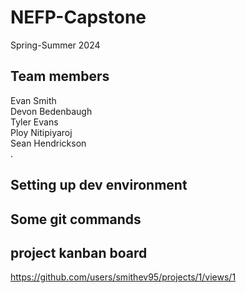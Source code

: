 # NEFP-Capstone

Spring-Summer 2024

## Team members

Evan Smith  
Devon Bedenbaugh  
Tyler Evans  
Ploy Nitipiyaroj  
Sean Hendrickson  
.

## Setting up dev environment

## Some git commands

## project kanban board

https://github.com/users/smithev95/projects/1/views/1
